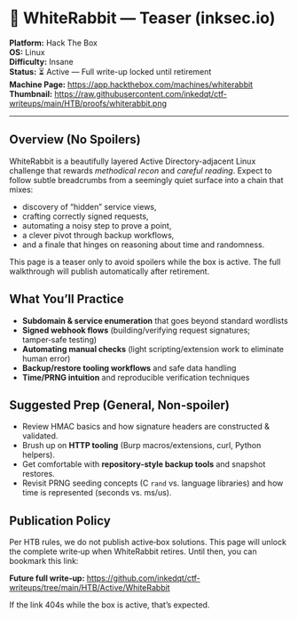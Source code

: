 # 🐇 WhiteRabbit — Teaser (inksec.io)

**Platform:** Hack The Box  
**OS:** Linux  
**Difficulty:** Insane  
**Status:** ⏳ Active — Full write-up locked until retirement  
**Machine Page:** https://app.hackthebox.com/machines/whiterabbit  
**Thumbnail:** https://raw.githubusercontent.com/inkedqt/ctf-writeups/main/HTB/proofs/whiterabbit.png

---

## Overview (No Spoilers)
WhiteRabbit is a beautifully layered Active Directory-adjacent Linux challenge that rewards *methodical recon* and *careful reading*. Expect to follow subtle breadcrumbs from a seemingly quiet surface into a chain that mixes:
- discovery of “hidden” service views,
- crafting correctly signed requests,
- automating a noisy step to prove a point,
- a clever pivot through backup workflows,
- and a finale that hinges on reasoning about time and randomness.

This page is a teaser only to avoid spoilers while the box is active. The full walkthrough will publish automatically after retirement.

## What You’ll Practice
- **Subdomain & service enumeration** that goes beyond standard wordlists
- **Signed webhook flows** (building/verifying request signatures; tamper‑safe testing)
- **Automating manual checks** (light scripting/extension work to eliminate human error)
- **Backup/restore tooling workflows** and safe data handling
- **Time/PRNG intuition** and reproducible verification techniques

## Suggested Prep (General, Non‑spoiler)
- Review HMAC basics and how signature headers are constructed & validated.
- Brush up on **HTTP tooling** (Burp macros/extensions, curl, Python helpers).
- Get comfortable with **repository‑style backup tools** and snapshot restores.
- Revisit PRNG seeding concepts (C `rand` vs. language libraries) and how time is represented (seconds vs. ms/us).

## Publication Policy
Per HTB rules, we do not publish active‑box solutions. This page will unlock the complete write‑up when WhiteRabbit retires. Until then, you can bookmark this link:

**Future full write‑up:** https://github.com/inkedqt/ctf-writeups/tree/main/HTB/Active/WhiteRabbit

If the link 404s while the box is active, that’s expected.
